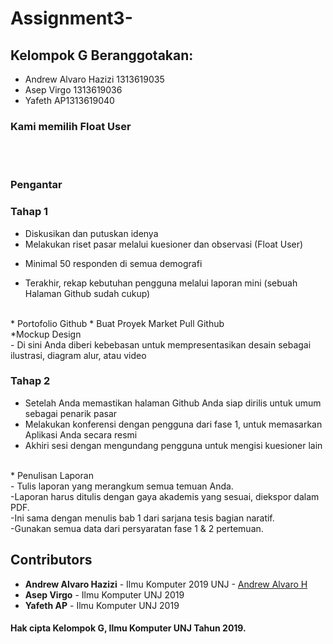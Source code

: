 # Assignment3-

## Kelompok G Beranggotakan:
* Andrew Alvaro Hazizi 1313619035
* Asep Virgo 1313619036
* Yafeth AP1313619040

### Kami memilih Float User 
<br> <br> 
### Pengantar 

### Tahap 1 
* Diskusikan dan putuskan idenya
* Melakukan riset pasar melalui kuesioner dan observasi (Float User)
- Minimal 50 responden di semua demografi
* Terakhir, rekap kebutuhan pengguna melalui laporan mini (sebuah Halaman Github sudah cukup)
<br>
* Portofolio Github
* Buat Proyek Market Pull Github
<br>
*Mockup Design <br>
 - Di sini Anda diberi kebebasan untuk mempresentasikan
desain sebagai ilustrasi, diagram alur, atau video
<br>

### Tahap 2
* Setelah Anda memastikan halaman Github Anda siap
dirilis untuk umum sebagai penarik pasar
* Melakukan konferensi dengan pengguna dari fase 1,
untuk memasarkan Aplikasi Anda secara resmi
* Akhiri sesi dengan mengundang pengguna untuk mengisi
kuesioner lain
<br>
* Penulisan Laporan <br>
- Tulis laporan yang merangkum semua temuan Anda.
<br>
-Laporan harus ditulis dengan gaya akademis yang sesuai,
diekspor dalam PDF. <br>
-Ini sama dengan menulis bab 1 dari sarjana
tesis bagian naratif. <br>
-Gunakan semua data dari persyaratan fase 1 & 2
pertemuan.


## Contributors
* **Andrew Alvaro Hazizi** - Ilmu Komputer 2019 UNJ - [Andrew Alvaro H](https://github.com/AlvaroBinAndrew)
* **Asep Virgo** - Ilmu Komputer UNJ 2019
* **Yafeth AP** - Ilmu Komputer UNJ 2019 

#### Hak cipta Kelompok G, Ilmu Komputer UNJ Tahun 2019.


